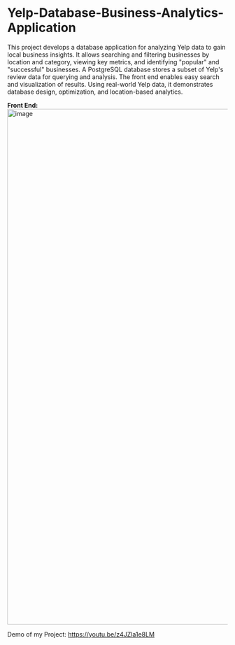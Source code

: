 # Yelp-Database-Business-Analytics-Application

This project develops a database application for analyzing Yelp data to gain local business insights. It allows searching and filtering businesses by location and category, viewing key metrics, and identifying "popular" and "successful" businesses. A PostgreSQL database stores a subset of Yelp's review data for querying and analysis. The front end enables easy search and visualization of results. Using real-world Yelp data, it demonstrates database design, optimization, and location-based analytics.

**Front End:**
<img width="1179" alt="image" src="https://github.com/abhiredd117/Yelp-Database-Business-Analytics-Application/assets/71998995/8fa8c1d7-14b5-415a-9f2f-f120e40736a3">

Demo of my Project: 
https://youtu.be/z4JZla1e8LM
